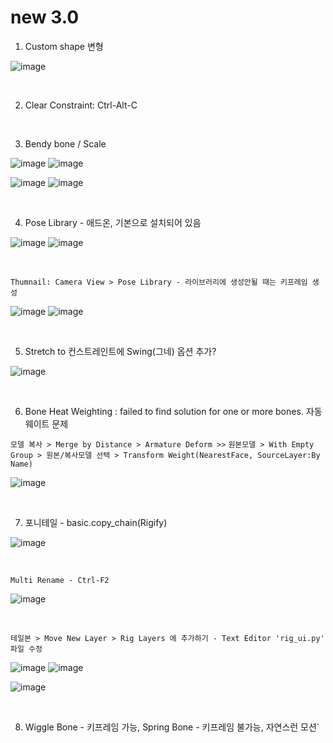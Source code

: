 new 3.0
========

1. Custom shape 변형

![image](https://user-images.githubusercontent.com/30430227/148144258-d0ac3416-a262-444d-8a49-a8446ff319f8.png)

<br>

2. Clear Constraint:  Ctrl-Alt-C

<br>

3. Bendy bone / Scale

![image](https://user-images.githubusercontent.com/30430227/148144931-9218b029-727d-46c4-98dc-d7ae3b476edd.png)
![image](https://user-images.githubusercontent.com/30430227/148144956-f72e6e7a-92a8-4654-a724-d554ced3f772.png)

![image](https://user-images.githubusercontent.com/30430227/148145233-a43ac1f9-beb5-45d8-8494-f2dae4b85c20.png)
![image](https://user-images.githubusercontent.com/30430227/148145275-29a0a708-8981-4180-8ffd-b298f729c682.png)

<br>

4. Pose Library - 애드온, 기본으로 설치되어 있음

![image](https://user-images.githubusercontent.com/30430227/148146128-776e923a-a44c-42c6-b6fb-6d10f6c4a157.png)
![image](https://user-images.githubusercontent.com/30430227/148146147-3aa1c775-10d0-4c39-95f8-0116b80448d8.png)

<br>

`Thumnail: Camera View > Pose Library - 라이브러리에 생성안될 때는 키프레임 생성`

![image](https://user-images.githubusercontent.com/30430227/148146433-23552b3d-1d46-4bb3-b9c2-337fcecd46b1.png)
![image](https://user-images.githubusercontent.com/30430227/148146418-0e3d5a6d-e69f-4e5f-999e-5a62257f154d.png)

<br>

5. Stretch to 컨스트레인트에 Swing(그네) 옵션 추가?

![image](https://user-images.githubusercontent.com/30430227/148146939-c8fcd038-fbf3-40ff-ace2-5d97bf7cab8b.png)

<br>

6. Bone Heat Weighting : failed to find solution for one or more bones. 자동 웨이트 문제

`모델 복사 > Merge by Distance > Armature Deform >>`
`원본모델 > With Empty Group > 원본/복사모델 선택 > Transform Weight(NearestFace, SourceLayer:By Name)`

![image](https://user-images.githubusercontent.com/30430227/148148922-9e4019c3-f648-4a03-9621-4ea8b3ed416e.png)

<br>

7. 포니테일 - basic.copy_chain(Rigify) 

![image](https://user-images.githubusercontent.com/30430227/148182797-3fd5dc7e-aa60-446d-84dd-b610a045fccd.png)

<br>

`Multi Rename - Ctrl-F2`

![image](https://user-images.githubusercontent.com/30430227/148182907-b5f24559-962a-46fb-aa2c-e886d43eccda.png)

<br>

`테일본 > Move New Layer > Rig Layers 에 추가하기 - Text Editor 'rig_ui.py' 파일 수정`

![image](https://user-images.githubusercontent.com/30430227/148184783-ad54789f-6247-41f6-b543-1d8dc30ec7b9.png)
![image](https://user-images.githubusercontent.com/30430227/148185393-e4de20c7-677a-48e0-9dcb-17919871a53d.png)

![image](https://user-images.githubusercontent.com/30430227/148185364-2a5676cc-7871-4771-8e2b-5dbc1d15e163.png)

<br>

8. Wiggle Bone - 키프레임 가능, Spring Bone - 키프레임 불가능, 자연스런 모션`




